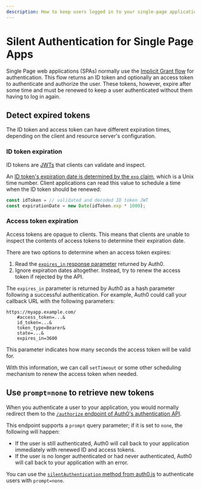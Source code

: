 ```yaml
---
description: How to keep users logged in to your single-page application
---
```


# Silent Authentication for Single Page Apps

Single Page web applications (SPAs) normally use the [Implicit Grant flow](/api-auth/grant/implicit) for authentication.
This flow returns an ID token and optionally an access token to authenticate and authorize the user.
These tokens, however, expire after some time and must be renewed to keep a user authenticated without them having to log in again.

## Detect expired tokens

The ID token and access token can have different expiration times, depending on the client and resource server's configuration.

### ID token expiration

ID tokens are [JWTs](/jwt) that clients can validate and inspect. 

An [ID token's expiration date is determined by the `exp` claim](https://openid.net/specs/openid-connect-core-1_0.html#IDToken), which is a Unix time number. Client applications can read this value to schedule a time when the ID token should be renewed:

```js
const idToken = // validated and decoded ID token JWT
const expirationDate = new Date(idToken.exp * 1000);
```

### Access token expiration

Access tokens are opaque to clients. This means that clients are unable to inspect the contents of access tokens to determine their expiration date.

There are two options to determine when an access token expires:

1. Read the [`expires_in` response parameter](https://openid.net/specs/openid-connect-core-1_0.html#ImplicitAuthResponse) returned by Auth0.
2. Ignore expiration dates altogether. Instead, try to renew the access token if rejected by the API.

The `expires_in` parameter is returned by Auth0 as a hash parameter following a successful authentication.
For example, Auth0 could call your callback URL with the following parameters:

```text
https://myapp.example.com/
    #access_token=...&
    id_token=...&
    token_type=Bearer&
    state=...&
    expires_in=3600
```

This parameter indicates how many seconds the access token will be valid for.

With this information, we can call `setTimeout` or some other scheduling mechanism to renew the access token when needed.

## Use `prompt=none` to retrieve new tokens

When you authenticate a user to your application, you would normally redirect them to the [`/authorize` endpoint of Auth0's authentication API](/api/authentication#social).

This endpoint supports a `prompt` query parameter; if it is set to `none`, the following will happen:

* If the user is still authenticated, Auth0 will call back to your application immediately with renewed ID and access tokens.
* If the user is no longer authenticated or had never authenticated, Auth0 will call back to your application with an error.

You can use the [`silentAuthentication` method from auth0.js](https://github.com/auth0/auth0.js#silent-authentication) to authenticate users with `prompt=none`.
